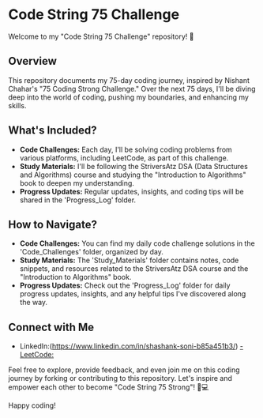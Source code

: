 # Code String 75 Challenge

Welcome to my "Code String 75 Challenge" repository! 🚀

## Overview

This repository documents my 75-day coding journey, inspired by Nishant Chahar's "75 Coding Strong Challenge." Over the next 75 days, I'll be diving deep into the world of coding, pushing my boundaries, and enhancing my skills.

## What's Included?

- **Code Challenges:** Each day, I'll be solving coding problems from various platforms, including LeetCode, as part of this challenge.
- **Study Materials:** I'll be following the StriversAtz DSA (Data Structures and Algorithms) course and studying the "Introduction to Algorithms" book to deepen my understanding.
- **Progress Updates:** Regular updates, insights, and coding tips will be shared in the 'Progress_Log' folder.

## How to Navigate?

- **Code Challenges:** You can find my daily code challenge solutions in the 'Code_Challenges' folder, organized by day.
- **Study Materials:** The 'Study_Materials' folder contains notes, code snippets, and resources related to the StriversAtz DSA course and the "Introduction to Algorithms" book.
- **Progress Updates:** Check out the 'Progress_Log' folder for daily progress updates, insights, and any helpful tips I've discovered along the way.

## Connect with Me

- LinkedIn:(https://www.linkedin.com/in/shashank-soni-b85a451b3/)
[- LeetCode:](https://leetcode.com/just_a_normal_coder/)

Feel free to explore, provide feedback, and even join me on this coding journey by forking or contributing to this repository. Let's inspire and empower each other to become "Code String 75 Strong"! 💪💻

Happy coding!
